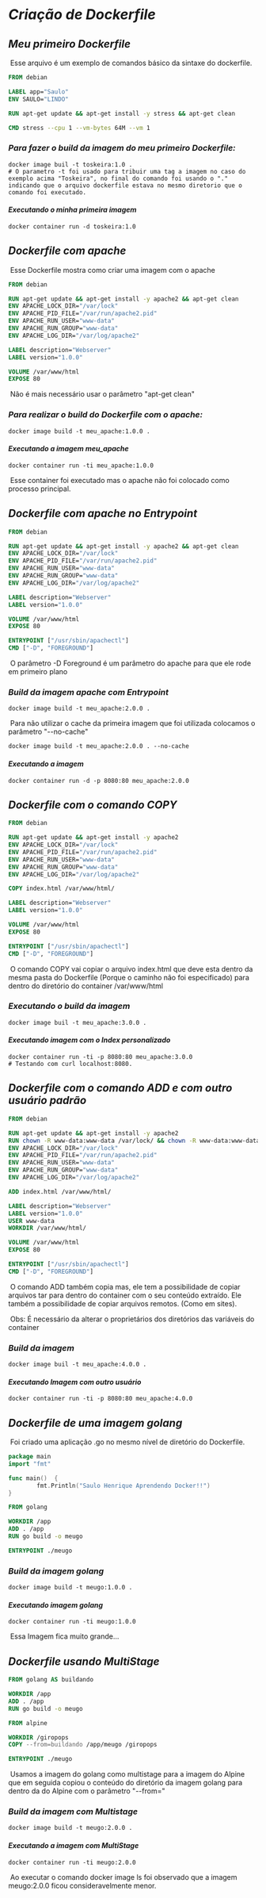 # ***Criação de Dockerfile***

## ***Meu primeiro Dockerfile***

​	Esse arquivo é um exemplo de comandos básico da sintaxe do dockerfile.

```dockerfile
FROM debian

LABEL app="Saulo"
ENV SAULO="LINDO"

RUN apt-get update && apt-get install -y stress && apt-get clean

CMD stress --cpu 1 --vm-bytes 64M --vm 1
```

### ***Para fazer o build da imagem do  meu primeiro Dockerfile:***

```shell
docker image buil -t toskeira:1.0 .
# O parametro -t foi usado para tribuir uma tag a imagem no caso do exemplo acima "Toskeira", no final do comando foi usando o "." indicando que o arquivo dockerfile estava no mesmo diretorio que o comando foi executado.
```

#### ***Executando o minha primeira imagem***

```shell
docker container run -d toskeira:1.0
```

## ***Dockerfile com apache***

​	Esse Dockerfile mostra como criar uma imagem com o apache

```dockerfile
FROM debian 

RUN apt-get update && apt-get install -y apache2 && apt-get clean 
ENV APACHE_LOCK_DIR="/var/lock"
ENV APACHE_PID_FILE="/var/run/apache2.pid"
ENV APACHE_RUN_USER="www-data"
ENV APACHE_RUN_GROUP="www-data"
ENV APACHE_LOG_DIR="/var/log/apache2"

LABEL description="Webserver"
LABEL version="1.0.0"

VOLUME /var/www/html
EXPOSE 80
```

​	Não é mais necessário usar o parâmetro "apt-get clean"

### ***Para realizar o build do Dockerfile com o apache:***

```shell
docker image build -t meu_apache:1.0.0 .
```

#### ***Executando a imagem meu_apache***

```shell
docker container run -ti meu_apache:1.0.0
```

​	Esse container foi executado mas o apache não foi colocado como processo principal.

## ***Dockerfile com apache no Entrypoint***

```dockerfile
FROM debian 

RUN apt-get update && apt-get install -y apache2 && apt-get clean 
ENV APACHE_LOCK_DIR="/var/lock"
ENV APACHE_PID_FILE="/var/run/apache2.pid"
ENV APACHE_RUN_USER="www-data"
ENV APACHE_RUN_GROUP="www-data"
ENV APACHE_LOG_DIR="/var/log/apache2"

LABEL description="Webserver"
LABEL version="1.0.0"

VOLUME /var/www/html
EXPOSE 80

ENTRYPOINT ["/usr/sbin/apachectl"]
CMD ["-D", "FOREGROUND"]
```

​	O parâmetro -D Foreground é um parâmetro do apache para que ele rode em primeiro plano

### ***Build da imagem apache com Entrypoint***

```shell
docker image build -t meu_apache:2.0.0 .
```

​	Para não utilizar o cache da primeira imagem que foi utilizada colocamos o parâmetro "--no-cache"

```shell
docker image build -t meu_apache:2.0.0 . --no-cache
```

#### ***Executando a imagem***

```shell
docker container run -d -p 8080:80 meu_apache:2.0.0
```

## ***Dockerfile com o comando COPY***

```dockerfile
FROM debian 

RUN apt-get update && apt-get install -y apache2
ENV APACHE_LOCK_DIR="/var/lock"
ENV APACHE_PID_FILE="/var/run/apache2.pid"
ENV APACHE_RUN_USER="www-data"
ENV APACHE_RUN_GROUP="www-data"
ENV APACHE_LOG_DIR="/var/log/apache2"

COPY index.html /var/www/html/

LABEL description="Webserver"
LABEL version="1.0.0"

VOLUME /var/www/html
EXPOSE 80

ENTRYPOINT ["/usr/sbin/apachectl"]
CMD ["-D", "FOREGROUND"]
```

​	O comando COPY vai copiar o arquivo index.html que deve esta dentro da mesma pasta do Dockerfile (Porque o caminho não foi especificado) para dentro do diretório do container /var/www/html

### ***Executando o build da imagem***

```shell
docker image buil -t meu_apache:3.0.0 .
```

#### ***Executando imagem com o Index personalizado***

```shell
docker container run -ti -p 8080:80 meu_apache:3.0.0
# Testando com curl localhost:8080.
```

## ***Dockerfile com o comando ADD e com outro usuário padrão***

```dockerfile
FROM debian 

RUN apt-get update && apt-get install -y apache2
RUN chown -R www-data:www-data /var/lock/ && chown -R www-data:www-data /var/run/ && chown -R www-data:www-data /var/log/
ENV APACHE_LOCK_DIR="/var/lock"
ENV APACHE_PID_FILE="/var/run/apache2.pid"
ENV APACHE_RUN_USER="www-data"
ENV APACHE_RUN_GROUP="www-data"
ENV APACHE_LOG_DIR="/var/log/apache2"

ADD index.html /var/www/html/

LABEL description="Webserver"
LABEL version="1.0.0"
USER www-data
WORKDIR /var/www/html/

VOLUME /var/www/html
EXPOSE 80

ENTRYPOINT ["/usr/sbin/apachectl"]
CMD ["-D", "FOREGROUND"]
```

​	O comando ADD também copia mas, ele tem a possibilidade de copiar arquivos tar para dentro do container com o seu conteúdo extraído. Ele também a possibilidade de copiar arquivos remotos. (Como em sites).

​	Obs: É necessário da alterar o proprietários dos diretórios das variáveis do container 

### ***Build da imagem***

```shell
docker image buil -t meu_apache:4.0.0 .
```

#### ***Executando Imagem com outro usuário***

```shell
docker container run -ti -p 8080:80 meu_apache:4.0.0
```

## ***Dockerfile de uma imagem golang***

​	Foi criado uma aplicação .go no mesmo nível de diretório do Dockerfile.

```go
package main
import "fmt"

func main()  {
		fmt.Println("Saulo Henrique Aprendendo Docker!!")	
}
```

```dockerfile
FROM golang

WORKDIR /app
ADD . /app
RUN go build -o meugo

ENTRYPOINT ./meugo
```

### ***Build da imagem golang***

```shell
docker image build -t meugo:1.0.0 .
```

#### ***Executando imagem golang***

```shell
docker container run -ti meugo:1.0.0
```

​	Essa Imagem fica muito grande...

## ***Dockerfile usando MultiStage***

```dockerfile
FROM golang AS buildando

WORKDIR /app
ADD . /app
RUN go build -o meugo

FROM alpine

WORKDIR /giropops
COPY --from=buildando /app/meugo /giropops

ENTRYPOINT ./meugo
```

​	Usamos a imagem do golang como multistage para a imagem do Alpine que em seguida copiou o conteúdo do diretório da imagem golang para dentro da do Alpine com o parâmetro "--from=<Nome do MultiStage>"

### ***Build da imagem com Multistage***

```shell
docker image build -t meugo:2.0.0 .
```

#### ***Executando a imagem com MultiStage***

```shell
docker container run -ti meugo:2.0.0
```

​	Ao executar o comando docker image ls foi observado que a imagem meugo:2.0.0 ficou consideravelmente menor.